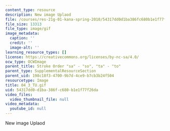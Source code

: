 ```yaml
---
content_type: resource
description: New image Uplaod
file: /courses/res-21g-01-kana-spring-2010/54317dd0d1ba386fc680b1e1f77f26da_04_3_TU.gif
file_size: 13313
file_type: image/gif
image_metadata:
  caption: ''
  credit: ''
  image-alt: ''
learning_resource_types: []
license: https://creativecommons.org/licenses/by-nc-sa/4.0/
ocw_type: OCWImage
parent_title: Stroke Order "sa" - "so", "ta" - "to"
parent_type: SupplementalResourceSection
parent_uid: 198c18f3-4700-9b7d-4ce9-b7cb3b24f504
resourcetype: Image
title: 04_3_TU.gif
uid: 54317dd0-d1ba-386f-c680-b1e1f77f26da
video_files:
  video_thumbnail_file: null
video_metadata:
  youtube_id: null
---
```

New image Uplaod